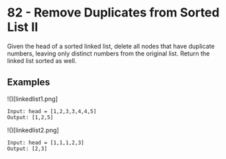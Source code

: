 # 82 - Remove Duplicates from Sorted List II
Given the head of a sorted linked list, delete all nodes that have duplicate numbers, leaving only distinct numbers from the original list. Return the linked list sorted as well.

## Examples
!()[linkedlist1.png]
```
Input: head = [1,2,3,3,4,4,5]
Output: [1,2,5]
```
!()[linkedlist2.png]
```
Input: head = [1,1,1,2,3]
Output: [2,3]
```
